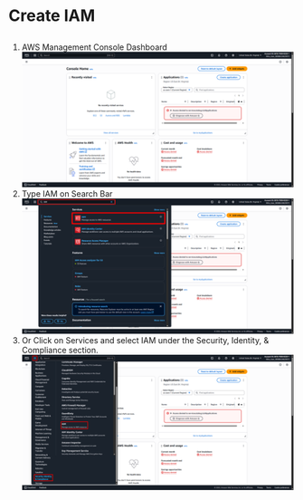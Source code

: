 # Create IAM
##
1. AWS Management Console Dashboard ![Console_Dashboard](Images/Console_Dashboard.png)
2. Type IAM on Search Bar ![Search_IAM](Images/Search_IAM.png)
3. Or Click on Services and select IAM under the Security, Identity, & Compliance section. ![Services_IAM](Images/Services_IAM.png)
